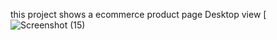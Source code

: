 this project shows a ecommerce product page
Desktop view [![Screenshot (15)](https://user-images.githubusercontent.com/111267947/235663575-f3c541ba-42eb-4d8c-900a-57d138fa4c1f.png)
